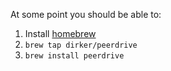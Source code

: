 At some point you should be able to:

1. Install [homebrew][]
2. `brew tap dirker/peerdrive`
3. `brew install peerdrive`


[homebrew]:http://mxcl.github.com/homebrew

